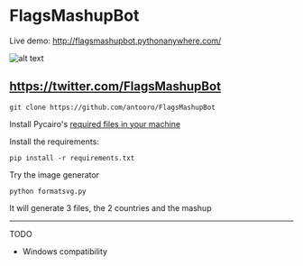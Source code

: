 # FlagsMashupBot

Live demo:
http://flagsmashupbot.pythonanywhere.com/



![alt text](https://i.imgur.com/LSepqer.png)

https://twitter.com/FlagsMashupBot
-------------------------------------------------------

`git clone https://github.com/antooro/FlagsMashupBot`

Install Pycairo's [required files in your machine](https://pycairo.readthedocs.io/en/latest/getting_started.html)

Install the requirements:

`pip install -r requirements.txt`

Try the image generator 

`python formatsvg.py`

It will generate 3 files, the 2 countries and the mashup

------------------
TODO

- Windows compatibility